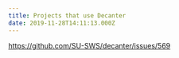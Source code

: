 ```yaml
---
title: Projects that use Decanter
date: 2019-11-28T14:11:13.000Z
---
```

https://github.com/SU-SWS/decanter/issues/569
